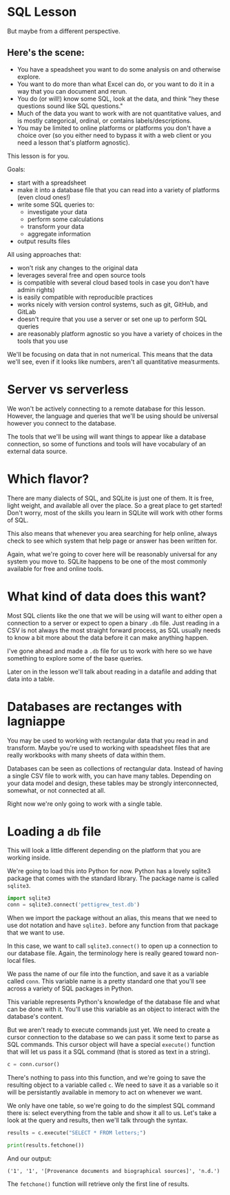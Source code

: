 # SQL Lesson

But maybe from a different perspective.

## Here's the scene:

* You have a speadsheet you want to do some analysis on and otherwise explore.
* You want to do more than what Excel can do, or you want to do it in a way that you can document and rerun.
* You do (or will!) know some SQL, look at the data, and think "hey these questions sound like SQL questions."
* Much of the data you want to work with are not quantitative values, and is mostly categorical, ordinal, or contains labels/descriptions.
* You may be limited to online platforms or platforms you don't have a choice over (so you either need to bypass it with a web client or you need a lesson that's platform agnostic).

This lesson is for you.

Goals:

* start with a spreadsheet
* make it into a database file that you can read into a variety of platforms (even cloud ones!)
* write some SQL queries to:
	* investigate your data
	* perform some calculations
	* transform your data
	* aggregate information
* output results files

All using approaches that:

* won't risk any changes to the original data
* leverages several free and open source tools
* is compatible with several cloud based tools in case you don't have admin rights)
* is easily compatible with reproducible practices
* works nicely with version control systems, such as git, GitHub, and GitLab
* doesn't require that you use a server or set one up to perform SQL queries
* are reasonably platform agnostic so you have a variety of choices in the tools that you use


We'll be focusing on data that in not numerical.  This means that the data we'll see, even if it looks like numbers, aren't all quantitative measurments.  

# Server vs serverless

We won't be actively connecting to a remote database for this lesson.  However, the language and queries that we'll be using should be universal however you connect to the database.

The tools that we'll be using will want things to appear like a database connection, so some of functions and tools will have vocabulary of an external data source.

# Which flavor?

There are many dialects of SQL, and SQLite is just one of them. It is free, light weight, and available all over the place. So a great place to get started! Don't worry, most of the skills you learn in SQLite will work with other forms of SQL.

This also means that whenever you area searching for help online, always check to see which system that help page or answer has been written for.  

Again, what we're going to cover here will be reasonably universal for any system you move to.  SQLite happens to be one of the most commonly available for free and online tools.

# What kind of data does this want?

Most SQL clients like the one that we will be using will want to either open a connection to a server or expect to open a binary `.db` file.  Just reading in a CSV is not always the most straight forward process, as SQL usually needs to know a bit more about the data before it can make anything happen. 

I've gone ahead and made a `.db` file for us to work with here so we have something to explore some of the base queries.

Later on in the lesson we'll talk about reading in a datafile and adding that data into a table.

# Databases are rectanges with lagniappe 

You may be used to working with rectangular data that you read in and transform.  Maybe you're used to working with speadsheet files that are really workbooks with many sheets of data within them.  

Databases can be seen as collections of rectangular data.  Instead of having a single CSV file to work with, you can have many tables.  Depending on your data model and design, these tables may be strongly interconnected, somewhat, or not connected at all.

Right now we're only going to work with a single table.  

# Loading a `db` file

This will look a little different depending on the platform that you are working inside.

We're going to load this into Python for now.  Python has a lovely sqlite3 package that comes with the standard library. The package name is called `sqlite3`.  

``` python
import sqlite3
conn = sqlite3.connect('pettigrew_test.db')
```
When we import the package without an alias, this means that we need to use dot notation and have `sqlite3.` before any function from that package that we want to use.

In this case, we want to call `sqlite3.connect()` to open up a connection to our database file.  Again, the terminology here is really geared toward non-local files.  

We pass the name of our file into the function, and save it as a variable called `conn`.  This variable name is a pretty standard one that you'll see across a variety of SQL packages in Python.

This variable represents Python's knowledge of the database file and what can be done with it. You'll use this variable as an object to interact with the database's content.  

But we aren't ready to execute commands just yet.  We need to create a cursor connection to the database so we can pass it some text to parse as SQL commands.  This cursor object will have a special `execute()` function that will let us pass it a SQL command (that is stored as text in a string).

``` python
c = conn.cursor()
```

There's nothing to pass into this function, and we're going to save the resulting object to a variable called `c`.  We need to save it as a variable so it will be persistantly available in memory to act on whenever we want.

We only have one table, so we're going to do the simplest SQL command there is:  select everything from the table and show it all to us.   Let's take a look at the query and results, then we'll talk through the syntax.

``` python 
results = c.execute("SELECT * FROM letters;")

print(results.fetchone())
```
And our output:

``` text
('1', '1', '[Provenance documents and biographical sources]', 'n.d.')
```

The `fetchone()` function will retrieve only the first line of results.